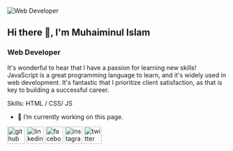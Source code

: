 ![Web Developer](https://media.licdn.com/dms/image/D5616AQHlfyhBDQgZ7Q/profile-displaybackgroundimage-shrink_350_1400/0/1704815127075?e=1710374400&v=beta&t=vEM6slVIuuAN9DwYZubNijztS8EU4Jmyld_28G7WhI4)
## Hi there 👋, I'm Muhaiminul Islam
### Web Developer


It's wonderful to hear that I have a passion for learning new skills! JavaScript is a great programming language to learn, and it's widely used in web development. It's fantastic that I prioritize client satisfaction, as that is key to building a successful career.

Skills: HTML / CSS/ JS 

- 🔭 I’m currently working on this page. 


[<img src='https://cdn.jsdelivr.net/npm/simple-icons@3.0.1/icons/github.svg' alt='github' height='40'>](https://github.com/MU9593)  [<img src='https://cdn.jsdelivr.net/npm/simple-icons@3.0.1/icons/linkedin.svg' alt='linkedin' height='40'>](https://www.linkedin.com/in/MU9593/)  [<img src='https://cdn.jsdelivr.net/npm/simple-icons@3.0.1/icons/facebook.svg' alt='facebook' height='40'>](https://www.facebook.com/MU9593)  [<img src='https://cdn.jsdelivr.net/npm/simple-icons@3.0.1/icons/instagram.svg' alt='instagram' height='40'>](https://www.instagram.com/MU95.93/)  [<img src='https://cdn.jsdelivr.net/npm/simple-icons@3.0.1/icons/twitter.svg' alt='twitter' height='40'>](https://twitter.com/MU9593)  

